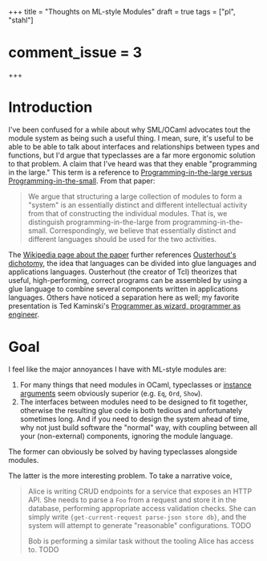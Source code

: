 +++
title = "Thoughts on ML-style Modules"
draft = true
tags = ["pl", "stahl"]
# comment_issue = 3
+++

# Introduction

I've been confused for a while about why SML/OCaml advocates tout the module system as being such a useful thing.
I mean, sure, it's useful to be able to be able to talk about interfaces and relationships between types and functions, but I'd argue that typeclasses are a far more ergonomic solution to that problem.
A claim that I've heard was that they enable "programming in the large."
This term is a reference to [Programming-in-the-large versus Programming-in-the-small][DeRemer75].
From that paper:

> We argue that structuring a large collection of modules to form a "system" is
> an essentially distinct and different intellectual activity from that of
> constructing the individual modules. That is, we distinguish
> programming-in-the-large from programming-in-the-small. Correspondingly, we
> believe that essentially distinct and different languages should be used for
> the two activities.

The [Wikipedia page about the paper][WikiProgLarge] further references [Ousterhout's dichotomy][WikiOusterhout], the idea that languages can be divided into glue languages and applications languages.
Ousterhout (the creator of Tcl) theorizes that useful, high-performing, correct programs can be assembled by using a glue language to combine several components written in applications languages.
Others have noticed a separation here as well; my favorite presentation is Ted Kaminski's [Programmer as wizard, programmer as engineer][TedinskiWizEng].

# Goal

I feel like the major annoyances I have with ML-style modules are:

1. For many things that need modules in OCaml, typeclasses or [instance arguments][AgdaInstArgs] seem obviously superior (e.g. `Eq`, `Ord`, `Show`).
2. The interfaces between modules need to be designed to fit together, otherwise the resulting glue code is both tedious and unfortunately sometimes long.
   And if you need to design the system ahead of time, why not just build software the "normal" way, with coupling between all your (non-external) components, ignoring the module language.

The former can obviously be solved by having typeclasses alongside modules.

The latter is the more interesting problem.
To take a narrative voice,

> Alice is writing CRUD endpoints for a service that exposes an HTTP API.
> She needs to parse a `Foo` from a request and store it in the database, performing appropriate access validation checks.
> She can simply write `{get-current-request parse-json store db}`, and the system will attempt to generate "reasonable" configurations.
> TODO
>
> Bob is performing a similar task without the tooling Alice has access to.
> TODO

[AgdaInstArgs]: https://agda.readthedocs.io/en/v2.5.2/language/instance-arguments.html
[AwelonStoneSoup]: https://awelonblue.wordpress.com/2012/09/12/stone-soup-programming/
[DeRemer75]: https://doi.org/10.1145/800027.808431
[TedinskiWizEng]: https://www.tedinski.com/2018/03/20/wizarding-vs-engineering.html
[WikiOusterhout]: https://en.wikipedia.org/wiki/Ousterhout%27s_dichotomy
[WikiProgLarge]: https://en.wikipedia.org/wiki/Programming_in_the_large_and_programming_in_the_small
